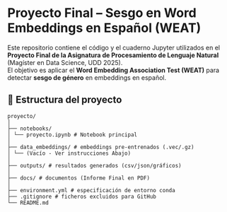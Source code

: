 # Proyecto Final – Sesgo en Word Embeddings en Español (WEAT)

Este repositorio contiene el código y el cuaderno Jupyter utilizados en el **Proyecto Final de la Asignatura de Procesamiento de Lenguaje Natural** (Magíster en Data Science, UDD 2025).  
El objetivo es aplicar el **Word Embedding Association Test (WEAT)** para detectar **sesgo de género** en embeddings en español.


## 📂 Estructura del proyecto

```
proyecto/
│
├── notebooks/
│ └── proyecto.ipynb # Notebook principal
│
├── data_embeddings/ # embeddings pre-entrenados (.vec/.gz)
│ └── (Vacío - Ver instrucciones Abajo)
│
├── outputs/ # resultados generados (csv/json/gráficos)
│
├── docs/ # documentos (Informe Final en PDF)
│
├── environment.yml # especificación de entorno conda
├── .gitignore # ficheros excluidos para GitHub
└── README.md 

```